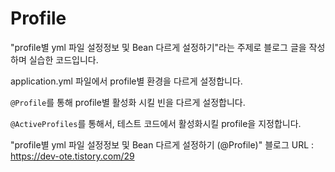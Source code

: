 # Profile

"profile별 yml 파일 설정정보 및 Bean 다르게 설정하기"라는 주제로 블로그 글을 작성하며 실습한 코드입니다.



application.yml 파일에서 profile별 환경을 다르게 설정합니다.

`@Profile`를 통해 profile별 활성화 시킬 빈을 다르게 설정합니다.

`@ActiveProfiles`를 통해서, 테스트 코드에서 활성화시킬 profile을 지정합니다.



"profile별 yml 파일 설정정보 및 Bean 다르게 설정하기 (@Profile)" 블로그 URL : https://dev-ote.tistory.com/29

